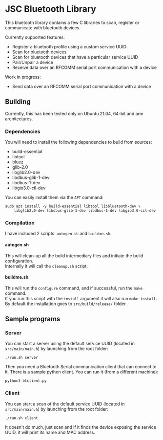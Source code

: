 # JSC Bluetooth Library

This bluetooth library contains a few C libraries to scan, register or communicate with bluetooth devices.

Currently supported features:
- Register a bluetooth profile using a custom service UUID
- Scan for bluetooth devices
- Scan for bluetooth devices that have a particular service UUID
- Pair/Unpair a device
- Receive data over an RFCOMM serial port communication with a device

Work in progress:
- Send data over an RFCOMM serial port communication with a device

## Building

Currently, this has been tested only on Ubuntu 21.04, 64-bit and arm architectures.

### Dependencies

You will need to install the following dependencies to build from sources:
- build-essential
- libtool
- bluez
- glib-2.0
- libglib2.0-dev
- libdbus-glib-1-dev
- libdbus-1-dev
- libgio3.0-cil-dev

You can easily install them via the `APT` command:
```
sudo apt install -y build-essential libtool libbluetooth-dev \
    libglib2.0-dev libdbus-glib-1-dev libdbus-1-dev libgio3.0-cil-dev
```

### Compilation

I have included 2 scripts: `autogen.sh` and `buildme.sh`.

#### autogen.sh

This will clean-up all the build intermediary files and initiate the build configuration.  
Internally it will call the `cleanup.sh` script.

#### buildme.sh

This will run the `configure` command, and if successful, run the `make` command.  
If you run this script with the `install` argument it will also run `make install`.  
By default the installation goes to `src/build/release/` folder.

## Sample programs

### Server

You can start a server using the default service UUID (located in `src/main/main.h`) by launching from the root folder:
```
./run.sh server
```
Then you need a Bluetooth Serial communication client that can connect to it. There is a sample python client. You can run it (from a different machine):
```
python3 btclient.py
```

### Client

You can start a scan of the default service UUID (located in `src/main/main.h`) by launching from the root folder:
```
./run.sh client
```
It doesn't do much, just scan and if it finds the device exposing the service UUID, it will print its name and MAC address.